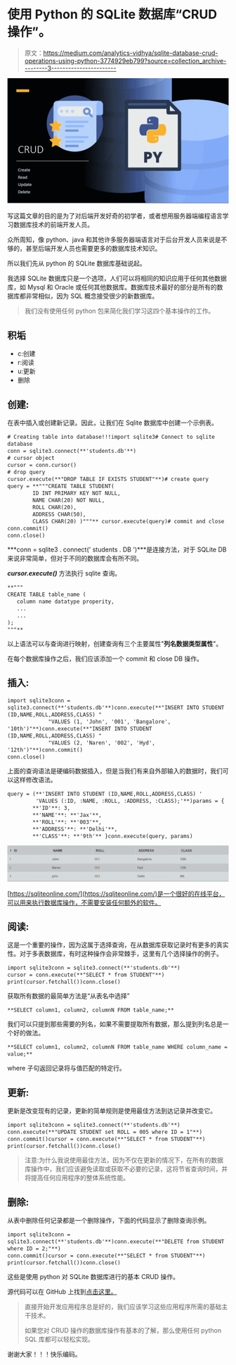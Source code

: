 # 使用 Python 的 SQLite 数据库“CRUD 操作”。

> 原文：<https://medium.com/analytics-vidhya/sqlite-database-crud-operations-using-python-3774929eb799?source=collection_archive---------3----------------------->

![](img/f581dad96479b96e8f1f265250fc1de5.png)

写这篇文章的目的是为了对后端开发好奇的初学者，或者想用服务器端编程语言学习数据库技术的前端开发人员。

众所周知，像 python、java 和其他许多服务器端语言对于后台开发人员来说是不够的，甚至后端开发人员也需要更多的数据库技术知识。

所以我们先从 python 的 SQLite 数据库基础说起。

我选择 SQLite 数据库只是一个选项，人们可以将相同的知识应用于任何其他数据库，如 Mysql 和 Oracle 或任何其他数据库。数据库技术最好的部分是所有的数据库都非常相似，因为 SQL 概念接受很少的新数据库。

> 我们没有使用任何 python 包来简化我们学习这四个基本操作的工作。

## **积垢**

*   c:创建
*   r:阅读
*   u:更新
*   删除

## 创建:

在表中插入或创建新记录。因此，让我们在 Sqlite 数据库中创建一个示例表。

```
# Creating table into database!!!import sqlite3# Connect to sqlite database
conn = sqlite3.connect(**'students.db'**)
# cursor object
cursor = conn.cursor()
# drop query
cursor.execute(**"DROP TABLE IF EXISTS STUDENT"**)# create query
query = **"""CREATE TABLE STUDENT(
        ID INT PRIMARY KEY NOT NULL,
        NAME CHAR(20) NOT NULL, 
        ROLL CHAR(20), 
        ADDRESS CHAR(50), 
        CLASS CHAR(20) )"""** cursor.execute(query)# commit and close
conn.commit()
conn.close()
```

***conn = sqlite3 . connect(' students . DB ')***是连接方法，对于 SQLite DB 来说非常简单，但对于不同的数据库会有所不同。

***cursor.execute()*** 方法执行 sqlite 查询。

```
**"""
CREATE TABLE table_name (
   column name datatype properity,
   ...
   ...
);
"""**
```

以上语法可以与查询进行映射，创建查询有三个主要属性"**列名数据类型属性**"。

在每个数据库操作之后，我们应该添加一个 commit 和 close DB 操作。

## 插入:

```
import sqlite3conn = sqlite3.connect(**'students.db'**)conn.execute(**"INSERT INTO STUDENT (ID,NAME,ROLL,ADDRESS,CLASS) "
             "VALUES (1, 'John', '001', 'Bangalore', '10th')"**)conn.execute(**"INSERT INTO STUDENT (ID,NAME,ROLL,ADDRESS,CLASS) "
             "VALUES (2, 'Naren', '002', 'Hyd', '12th')"**)conn.commit()
conn.close()
```

上面的查询语法是硬编码数据插入，但是当我们有来自外部输入的数据时，我们可以这样修改语法。

```
query = (**'INSERT INTO STUDENT (ID,NAME,ROLL,ADDRESS,CLASS) '
         'VALUES (:ID, :NAME, :ROLL, :ADDRESS, :CLASS);'**)params = {
        **'ID'**: 3,
        **'NAME'**: **'Jax'**,
        **'ROLL'**: **'003'**,
        **'ADDRESS'**: **'Delhi'**,
        **'CLASS'**: **'9th'** }conn.execute(query, params)
```

![](img/139567e96413a79a2507921649c9453a.png)

[https://sqliteonline.com/](https://sqliteonline.com/)是一个很好的在线平台，可以用来执行数据库操作，不需要安装任何额外的软件。

## 阅读:

这是一个重要的操作，因为这属于选择查询，在从数据库获取记录时有更多的真实性。对于多表数据库，有时这种操作会非常棘手，这里有几个选择操作的例子。

```
import sqlite3conn = sqlite3.connect(**'students.db'**)
cursor = conn.execute(**"SELECT * from STUDENT"**)
print(cursor.fetchall())conn.close()
```

获取所有数据的最简单方法是“从表名中选择”

```
**SELECT column1, column2, columnN FROM table_name;**
```

我们可以只提到那些需要的列名，如果不需要提取所有数据，那么提到列名总是一个好的做法。

```
**SELECT column1, column2, columnN FROM table_name WHERE column_name = value;**
```

where 子句返回记录将与值匹配的特定行。

## 更新:

更新是改变现有的记录，更新的简单规则是使用最佳方法到达记录并改变它。

```
import sqlite3conn = sqlite3.connect(**'students.db'**)
conn.execute(**"UPDATE STUDENT set ROLL = 005 where ID = 1"**)
conn.commit()cursor = conn.execute(**"SELECT * from STUDENT"**)
print(cursor.fetchall())conn.close()
```

> 注意:为什么我说使用最佳方法，因为不仅在更新的情况下，在所有的数据库操作中，我们应该避免读取或获取不必要的记录，这将节省查询时间，并将提高任何应用程序的整体系统性能。

## 删除:

从表中删除任何记录都是一个删除操作，下面的代码显示了删除查询示例。

```
import sqlite3conn = sqlite3.connect(**'students.db'**)conn.execute(**"DELETE from STUDENT where ID = 2;"**)
conn.commit()cursor = conn.execute(**"SELECT * from STUDENT"**)
print(cursor.fetchall())conn.close()
```

这些是使用 python 对 SQLite 数据库进行的基本 CRUD 操作。

源代码可以在 GitHub 上找到[点击这里。](https://gitlab.com/NarendraH/narendrablogssource/-/tree/master/Python_Sqlite_CRUD_Operations)

> 直接开始开发应用程序总是好的，我们应该学习这些应用程序所需的基础主干技术。
> 
> 如果您对 CRUD 操作的数据库操作有基本的了解，那么使用任何 python SQL 库都可以轻松实现。

谢谢大家！！！快乐编码。
